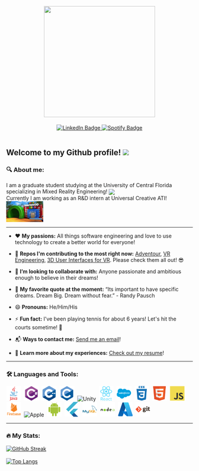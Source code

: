 <div id="header" align="center">
  <img src="https://user-images.githubusercontent.com/61568218/213026145-a0f1a8fc-f02f-422f-89a9-302663d8d07c.gif" width="300" height="300"/>
</div>

<br />
<div id="badges" align="center">
  <a href="https://www.linkedin.com/in/wanyea/">
    <img src="https://img.shields.io/badge/LinkedIn-blue?style=for-the-badge&logo=linkedin&logoColor=white" alt="LinkedIn Badge"/>
  </a>
  <a href="https://open.spotify.com/user/wanyea.barbel?si=b0f915f1f1524047">
    <img src="https://img.shields.io/badge/Spotify-brightgreen?style=for-the-badge&logo=spotify&logoColor=black" alt="Spotify Badge"/>
  </a>
</div>

<div id="profile_visits" align="center">
  <img src="https://komarev.com/ghpvc/?username=Wanyea&style=flat-square&color=blue" alt=""/>
</div>

## Welcome to my Github profile! <img src="https://media.giphy.com/media/hvRJCLFzcasrR4ia7z/giphy.gif" width="30px"/>

### 🔍 About me: 
I am a graduate student studying at the University of Central Florida specializing in Mixed Reality Engineering! <img align="center" src= "https://user-images.githubusercontent.com/61568218/213039435-3d951a60-9c71-473b-bacd-0e68018a6be0.png" width="30">
</br> Currently I am working as an R&D intern at Universal Creative ATI! 
<img align="center" src= "source/super-nintendo-world-universal-studios.gif" width="100px">

---
- ❤️ **My passions:** All things software engineering and love to use technology to create a better world for everyone! 

- 🔭 **Repos I'm contributing to the most right now:** [Adventour](https://github.com/Wanyea/Adventour), [VR Engineering](https://github.com/Wanyea/VR-Engineering), [3D User Interfaces for VR](https://github.com/Wanyea/3D-User-Interfaces-for-VR). Please check them all out! 😎

- 👯 **I’m looking to collaborate with:** Anyone passionate and ambitious enough to believe in their dreams! 


- 💬 **My favorite quote at the moment:** “Its important to have specific dreams. Dream Big. Dream without fear.” - Randy Pausch 


- 😄 **Pronouns:** He/Him/His


- ⚡ **Fun fact:** I've been playing tennis for about 6 years! Let's hit the courts sometime! 🎾


- 📬 **Ways to contact me:** [Send me an email](mailto:wanyeabarbel@gmail.com)!

- 📝 **Learn more about my experiences:** [Check out my resume](https://github.com/Wanyea/Wanyea/files/10441019/WanyeaBarbelResumeUpdated.pdf)!

---

### :hammer_and_wrench: Languages and Tools:
<div>
  <img src="https://github.com/devicons/devicon/blob/master/icons/java/java-original-wordmark.svg" title="Java" alt="Java" width="40" height="40"/>&nbsp;
  <img src="https://github.com/devicons/devicon/blob/master/icons/csharp/csharp-original.svg" title="CSharp" alt="CSharp" width="40" height="40"/>&nbsp;
  <img src="https://github.com/devicons/devicon/blob/master/icons/cplusplus/cplusplus-original.svg" title="CPP" alt="CPP" width="40" height="40"/>&nbsp;
  <img src="https://github.com/devicons/devicon/blob/master/icons/c/c-original.svg" title="C" alt="C" width="40" height="40"/>&nbsp;
  <img src="https://user-images.githubusercontent.com/61568218/213057063-85091bfe-78c6-4379-a975-2a2632e6cce7.png" title="Unity" alt="Unity" width="35" height="40"/>&nbsp;
  <img src="https://github.com/devicons/devicon/blob/master/icons/react/react-original-wordmark.svg" title="React" alt="React" width="40" height="40"/>&nbsp;
  <img src="https://github.com/devicons/devicon/blob/master/icons/salesforce/salesforce-original.svg" title="Salesforce" alt="Flutter" width="40" height="40"/>&nbsp;
  <img src="https://github.com/devicons/devicon/blob/master/icons/css3/css3-plain-wordmark.svg"  title="CSS3" alt="CSS" width="40" height="40"/>&nbsp;
  <img src="https://github.com/devicons/devicon/blob/master/icons/html5/html5-original.svg" title="HTML5" alt="HTML" width="40" height="40"/>&nbsp;
  <img src="https://github.com/devicons/devicon/blob/master/icons/javascript/javascript-original.svg" title="JavaScript" alt="JavaScript" width="40" height="40"/>&nbsp;
  <img src="https://github.com/devicons/devicon/blob/master/icons/firebase/firebase-plain-wordmark.svg" title="Firebase" alt="Firebase" width="40" height="40"/>&nbsp;
  <img src="https://user-images.githubusercontent.com/61568218/213056463-11d18f8f-f644-4733-9039-7dde919e839c.png" title="Apple" alt="Apple" width="35"height="40"/>&nbsp;
  <img src="https://github.com/devicons/devicon/blob/master/icons/android/android-original.svg" title="Android" alt="Android" width="40" height="40"/>&nbsp;
  <img src="https://github.com/devicons/devicon/blob/master/icons/flutter/flutter-original.svg" title="Flutter" alt="Flutter" width="40" height="40"/>&nbsp;
  <img src="https://github.com/devicons/devicon/blob/master/icons/mysql/mysql-original-wordmark.svg" title="MySQL"  alt="MySQL" width="40" height="40"/>&nbsp;
  <img src="https://github.com/devicons/devicon/blob/master/icons/nodejs/nodejs-original-wordmark.svg" title="NodeJS" alt="NodeJS" width="40" height="40"/>&nbsp;
  <img src="https://github.com/devicons/devicon/blob/master/icons/azure/azure-original.svg" title="Azure" alt="Azure" width="40" height="40"/>&nbsp;
  <img src="https://github.com/devicons/devicon/blob/master/icons/git/git-original-wordmark.svg" title="Git" **alt="Git" width="40" height="40"/>
</div>

---
### :fire: My Stats: 
[![GitHub Streak](http://github-readme-streak-stats.herokuapp.com?user=Wanyea&theme=dark&background=000000)](https://git.io/streak-stats)
&nbsp;
&nbsp;
&nbsp;
<br />
<br />
[![Top Langs](https://github-readme-stats.vercel.app/api/top-langs/?username=Wanyea&layout=compact&theme=vision-friendly-dark)](https://github.com/anuraghazra/github-readme-stats)

